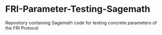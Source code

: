 # FRI-Parameter-Testing-Sagemath
Repository containing Sagemath code for testing concrete parameters of the FRI Protocol
